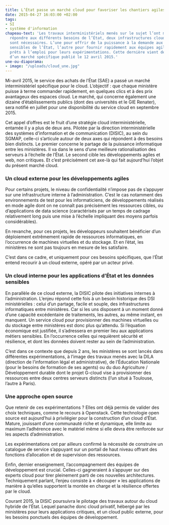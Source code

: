 ```yaml
---
title: L’État passe un marché cloud pour favoriser les chantiers agiles de l’administration
date: 2015-04-27 16:03:00 +02:00
tags:
- SI
- système d'information
chapeau-text: 'Les travaux interministériels menés sur le sujet l’ont montré : pour
  répondre aux différents besoins de l’État, deux infrastructures cloud distinctes
  sont nécessaires. L’une pour offrir de la puissance à la demande aux applications
  sensibles de l’État, l’autre pour fournir rapidement aux équipes agiles des espaces
  prêts à l’emploi pour leurs expérimentations. Cette dernière vient de faire l’objet
  d’un marché spécifique publié le 12 avril 2015.'
une-ou-diaporama:
- image: "/uploads/cloud_une.jpg"
---
```


Mi-avril 2015, le service des achats de l’État (SAE) a passé un marché interministériel spécifique pour le cloud. L’objectif : que chaque ministère puisse à terme commander rapidement, en quelques clics et à des prix avantageux des espaces cloud. Le marché, qui concerne également une dizaine d’établissements publics (dont des universités et le GIE Renater), sera notifié en juillet pour une disponibilité du service cloud en septembre 2015.

Cet appel d’offres est le fruit d’une stratégie cloud interministérielle, entamée il y a plus de deux ans. Pilotée par la direction interministérielle des systèmes d’information et de communication (DISIC), au sein du SGMAP, celle-ci s’articule autour de deux axes qui répondent à des besoins bien distincts. Le premier concerne le partage de la puissance informatique entre les ministères. Il va dans le sens d’une meilleure rationalisation des serveurs à l’échelle de l’État. Le second cible les développements agiles et web, non critiques. Et c’est précisément cet axe-là qui fait aujourd’hui l’objet du présent marché cloud.

### Un cloud externe pour les développements agiles

Pour certains projets, le niveau de confidentialité n’impose pas de s’appuyer sur une infrastructure interne à l’administration. C’est le cas notamment des environnements de test pour les informaticiens, de développements réalisés en mode agile dont on ne connaît pas précisément les ressources cibles, ou d’applications de data science (caractérisés par un temps de cadrage relativement long puis une mise à l’échelle impliquant des moyens parfois considérables).

En revanche, pour ces projets, les développeurs souhaitent bénéficier d’un déploiement extrêmement rapide de ressources informatiques, en l’occurrence de machines virtuelles et du stockage. Et en l’état, les ministères ne sont pas toujours en mesure de les satisfaire.

C’est dans ce cadre, et uniquement pour ces besoins spécifiques, que l’État entend recourir à un cloud externe, opéré par un acteur privé.

### Un cloud interne pour les applications d’État et les données sensibles

En parallèle de ce cloud externe, la DISIC pilote des initiatives internes à l’administration. L’enjeu répond cette fois à un besoin historique des DSI ministérielles : celui d’un partage, facile et souple, des infrastructures informatiques entre ministères. Car si les uns disposent à un moment donné d’une capacité excédentaire de traitements, les autres, au même instant, en manquent. Un service cloud pour provisionner des machines virtuelles ou du stockage entre ministères est donc plus qu’attendu. Si l’équation économique est justifiée, il s’adressera en premier lieu aux applications métiers sensibles. En l’occurrence celles qui requièrent sécurité et résilience, et dont les données doivent rester au sein de l’administration.

C’est dans ce contexte que depuis 2 ans, les ministères se sont lancés dans différentes expérimentations, à l’image des travaux menés avec la DILA (direction de l’information légal et administrative), de l’Éducation Nationale (pour le besoins de formation de ses agents) ou du duo Agriculture / Développement durable dont le projet G-cloud vise à provisionner des ressources entre deux centres serveurs distincts (l’un situé à Toulouse, l’autre à Paris).

### Une approche open source

Que retenir de ces expérimentations ? Elles ont déjà permis de valider des choix techniques, comme le recours à Openstack. Cette technologie open source est aujourd’hui à privilégier pour la construction d’un cloud d’État. Mature, jouissant d’une communauté riche et dynamique, elle limite au maximum l’adhérence avec le matériel même si elle devra être renforcée sur les aspects d’administration.

Les expérimentations ont par ailleurs confirmé la nécessité de construire un catalogue de service s’appuyant sur un portail de haut niveau offrant des fonctions d’allocation et de supervision des ressources.

Enfin, dernier enseignement, l’accompagnement des équipes de développement est crucial. Celles-ci gagneraient à s’appuyer sur des experts cloud pour tirer pleinement parti de ces nouvelles architectures. Techniquement parlant, l’enjeu consiste à « découper » les applications de manière à qu’elles supportent la montée en charge et la résilience offertes par le cloud.

Courant 2015, la DISIC poursuivra le pilotage des travaux autour du cloud hybride de l’État. Lequel panache donc cloud privatif, hébergé par les ministères pour leurs applications critiques, et un cloud public externe, pour les besoins ponctuels des équipes de développement. 
